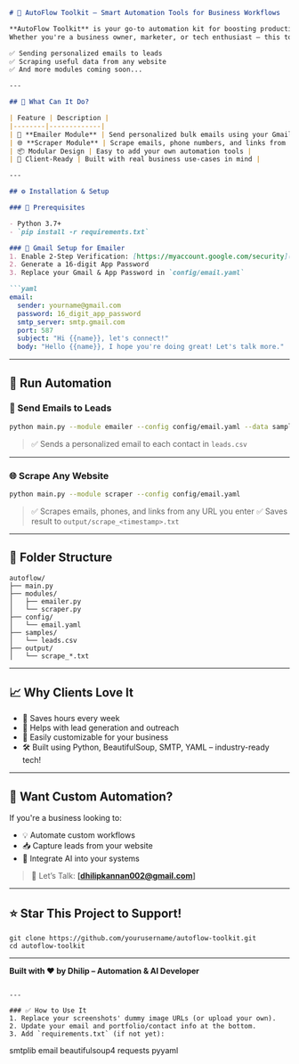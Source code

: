 ````markdown
# 🚀 AutoFlow Toolkit – Smart Automation Tools for Business Workflows

**AutoFlow Toolkit** is your go-to automation kit for boosting productivity.  
Whether you're a business owner, marketer, or tech enthusiast – this toolkit saves time by automating repetitive tasks like:

✅ Sending personalized emails to leads  
✅ Scraping useful data from any website  
✅ And more modules coming soon...

---

## 🧠 What Can It Do?

| Feature | Description |
|--------|-------------|
| 📧 **Emailer Module** | Send personalized bulk emails using your Gmail account |
| 🌐 **Scraper Module** | Scrape emails, phone numbers, and links from any website |
| 📦 Modular Design | Easy to add your own automation tools |
| 💼 Client-Ready | Built with real business use-cases in mind |

---

## ⚙️ Installation & Setup

### 🔧 Prerequisites

- Python 3.7+
- `pip install -r requirements.txt`

### 🔑 Gmail Setup for Emailer
1. Enable 2-Step Verification: [https://myaccount.google.com/security](https://myaccount.google.com/security)  
2. Generate a 16-digit App Password  
3. Replace your Gmail & App Password in `config/email.yaml`

```yaml
email:
  sender: yourname@gmail.com
  password: 16_digit_app_password
  smtp_server: smtp.gmail.com
  port: 587
  subject: "Hi {{name}}, let's connect!"
  body: "Hello {{name}}, I hope you're doing great! Let's talk more."
````

---

## 🚀 Run Automation

### 📧 Send Emails to Leads

```bash
python main.py --module emailer --config config/email.yaml --data samples/leads.csv
```

> ✅ Sends a personalized email to each contact in `leads.csv`

---

### 🌐 Scrape Any Website

```bash
python main.py --module scraper --config config/email.yaml
```

> ✅ Scrapes emails, phones, and links from any URL you enter
> ✅ Saves result to `output/scrape_<timestamp>.txt`

---

## 🧩 Folder Structure

```
autoflow/
├── main.py
├── modules/
│   ├── emailer.py
│   └── scraper.py
├── config/
│   └── email.yaml
├── samples/
│   └── leads.csv
├── output/
│   └── scrape_*.txt
```

---

## 📈 Why Clients Love It

* 🔁 Saves hours every week
* 🎯 Helps with lead generation and outreach
* 🧩 Easily customizable for your business
* 🛠 Built using Python, BeautifulSoup, SMTP, YAML – industry-ready tech!

---

## 💬 Want Custom Automation?

If you're a business looking to:

* 💡 Automate custom workflows
* 📥 Capture leads from your website
* 🧠 Integrate AI into your systems

> 📩 Let’s Talk: **\[dhilipkannan002@gmail.com]**


---

## ⭐ Star This Project to Support!

```
git clone https://github.com/yourusername/autoflow-toolkit.git
cd autoflow-toolkit
```

---

**Built with ❤️ by Dhilip – Automation & AI Developer**

```

---

### ✅ How to Use It
1. Replace your screenshots' dummy image URLs (or upload your own).
2. Update your email and portfolio/contact info at the bottom.
3. Add `requirements.txt` (if not yet):

```

smtplib
email
beautifulsoup4
requests
pyyaml

```
